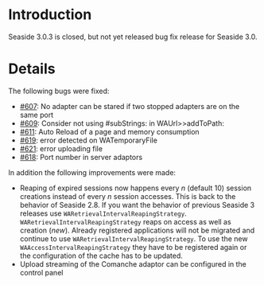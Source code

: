 # Introduction #
Seaside 3.0.3 is closed, but not yet released bug fix release for Seaside 3.0.


# Details #

The following bugs were fixed:
  * [#607](https://github.com/SeasideSt/Seaside/issues/607): No adapter can be stared if two stopped adapters are on the same port
  * [#609](https://github.com/SeasideSt/Seaside/issues/609): Consider not using #subStrings: in WAUrl>>addToPath:
  * [#611](https://github.com/SeasideSt/Seaside/issues/611): Auto Reload of a page and memory consumption
  * [#619](https://github.com/SeasideSt/Seaside/issues/619): error detected on WATemporaryFile
  * [#621](https://github.com/SeasideSt/Seaside/issues/621): error uploading file
  * [#618](https://github.com/SeasideSt/Seaside/issues/618): Port number in server adaptors

In addition the following improvements were made:
  * Reaping of expired sessions now happens every _n_ (default 10) session creations instead of every _n_ session accesses. This is back to the behavior of Seaside 2.8. If you want the behavior of previous Seaside 3 releases use `WARetrievalIntervalReapingStrategy`. `WARetrievalIntervalReapingStrategy` reaps on access as well as creation (_new_). Already registered applications will not be migrated and continue to use `WARetrievalIntervalReapingStrategy`. To use the new `WAAccessIntervalReapingStrategy` they have to be registered again or the configuration of the cache has to be updated.
  * Upload streaming of the Comanche adaptor can be configured in the control panel
